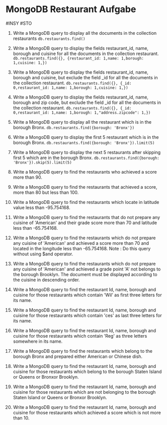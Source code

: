 # MongoDB Restaurant Aufgabe
#INSY #STO 


1) Write a MongoDB query to display all the documents in the collection restaurants
	 ``db.restaurants.find()``

2) Write a MongoDB query to display the fields restaurant_id, name, borough and cuisine
   for all the documents in the collection restaurant.
	`db.restaurants.find({}, {restaurant_id: 1,name: 1,borough: 1,cuisine: 1,})`
   

3) Write a MongoDB query to display the fields restaurant_id, name, borough and cuisine,
   but exclude the field _id for all the documents in the collection restaurant.
	``db.restaurants.find({}, {_id: 0,restaurant_id: 1,name: 1,borough: 1,cuisine: 1,})``


4) Write a MongoDB query to display the fields restaurant_id, name, borough and zip code,
   but exclude the field _id for all the documents in the collection restaurant.
	`db.restaurants.find({}, {_id: 0,restaurant_id: 1,name: 1,borough: 1,"address.zipcode": 1,})`   


5) Write a MongoDB query to display all the restaurant which is in the borough Bronx.
	 `db.restaurants.find({borough: 'Bronx'})`

6) Write a MongoDB query to display the first 5 restaurant which is in the borough Bronx.
	 `db.restaurants.find({borough: 'Bronx'}).limit(5)`


8) Write a MongoDB query to display the next 5 restaurants after skipping first 5 which are
   in the borough Bronx.
    `db.restaurants.find({borough: 'Bronx'}).skip(5).limit(5)`
   

8) Write a MongoDB query to find the restaurants who achieved a score more than 90.
		


10) Write a MongoDB query to find the restaurants that achieved a score, more than 80 but
   less than 100.
   

10) Write a MongoDB query to find the restaurants which locate in latitude value less than -95.754168.


11) Write a MongoDB query to find the restaurants that do not prepare any cuisine of 'American' and
    their grade score more than 70 and latitude less than -65.754168.
	

12) Write a MongoDB query to find the restaurants which do not prepare any cuisine of 'American'
    and achieved a score more than 70 and located in the longitude less than -65.754168.
    Note : Do this query without using $and operator.


13) Write a MongoDB query to find the restaurants which do not prepare any cuisine of 'American'
    and achieved a grade point 'A' not belongs to the borough Brooklyn. The document must be
	displayed according to the cuisine in descending order.
	

14) Write a MongoDB query to find the restaurant Id, name, borough and cuisine for those
    restaurants which contain 'Wil' as first three letters for its name.
	

15) Write a MongoDB query to find the restaurant Id, name, borough and cuisine for
    those restaurants which contain 'ces' as last three letters for its name.
	

16) Write a MongoDB query to find the restaurant Id, name, borough and cuisine for
    those restaurants which contain 'Reg' as three letters somewhere in its name.
	

17) Write a MongoDB query to find the restaurants which belong to the borough Bronx
    and prepared either American or Chinese dish.
	
	
18) Write a MongoDB query to find the restaurant Id, name, borough and cuisine
    for those restaurants which belong to the borough Staten Island or Queens or
	Bronxor Brooklyn.
	

19) Write a MongoDB query to find the restaurant Id, name, borough and cuisine
    for those restaurants which are not belonging to the borough Staten Island or
	Queens or Bronxor Brooklyn.
	

20) Write a MongoDB query to find the restaurant Id, name, borough and cuisine
    for those restaurants which achieved a score which is not more than 10.


